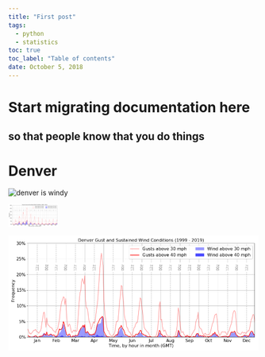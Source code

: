 ```yaml
---
title: "First post"
tags:
  - python
  - statistics
toc: true
toc_label: "Table of contents"
date: October 5, 2018
---
```


# Start migrating documentation here
## so that people know that you do things


# Denver

![denver is windy](https://github.com/sam-fahey/sam-fahey.github.io/blob/master/_posts/Denver_Wind_Year.png "Windyness")

<img src="Denver_Wind_Year.png" width="100" />

<img src="Denver_Wind_Year.PNG" class="img-responsive" alt=""> </div>
